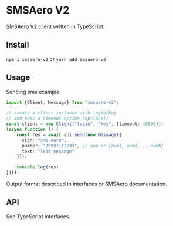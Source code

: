 # SMSAero V2

[SMSAero](https://smsaero.ru/description/api/) V2 client written in TypeScript.

## Install

`npm i smsaero-v2` or `yarn add smsaero-v2`

## Usage

Sending sms example:

```typescript
import {Client, Message} from "smsaero-v2";

// create a client instance with login/key
// and pass a timeout option (optional)
const client = new Client("login", "key", {timeout: 15000});
(async function () {
	const res = await api.send(new Message({
	  sign: "SMS Aero",
	  number: "79991112233", // num or [num1, num2, ...numN]
	  text: "Test message"
	}));

	console.log(res)
})();
```

Output format described in interfaces or SMSAero documentation.

## API

See TypeScript interfaces.

